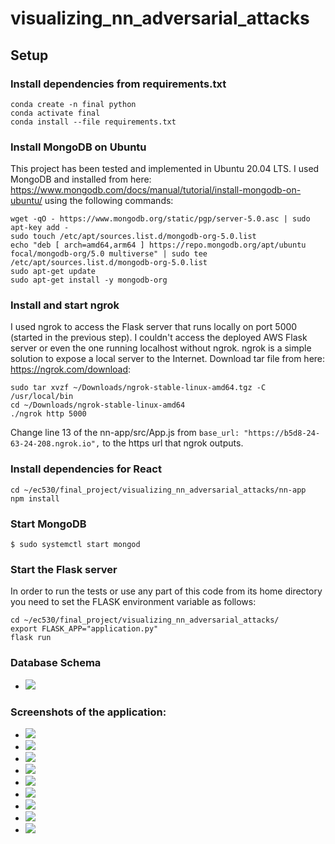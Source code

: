 # visualizing_nn_adversarial_attacks

## Setup
### Install dependencies from requirements.txt
```
conda create -n final python
conda activate final
conda install --file requirements.txt 
```

### Install MongoDB on Ubuntu
This project has been tested and implemented in Ubuntu 20.04 LTS. I used MongoDB and installed from here: https://www.mongodb.com/docs/manual/tutorial/install-mongodb-on-ubuntu/ using the following commands:
```
wget -qO - https://www.mongodb.org/static/pgp/server-5.0.asc | sudo apt-key add -
sudo touch /etc/apt/sources.list.d/mongodb-org-5.0.list
echo "deb [ arch=amd64,arm64 ] https://repo.mongodb.org/apt/ubuntu focal/mongodb-org/5.0 multiverse" | sudo tee /etc/apt/sources.list.d/mongodb-org-5.0.list
sudo apt-get update
sudo apt-get install -y mongodb-org
```
### Install and start ngrok
I used ngrok to access the Flask server that runs locally on port 5000 (started in the previous step). I couldn't access the deployed AWS Flask server or even the one running localhost without ngrok. ngrok is a simple solution to expose a local server to the Internet. Download tar file from here: https://ngrok.com/download:
```
sudo tar xvzf ~/Downloads/ngrok-stable-linux-amd64.tgz -C /usr/local/bin
cd ~/Downloads/ngrok-stable-linux-amd64
./ngrok http 5000
```
Change line 13 of the nn-app/src/App.js from 
`base_url: "https://b5d8-24-63-24-208.ngrok.io",` to the https url that ngrok outputs.

### Install dependencies for React
```
cd ~/ec530/final_project/visualizing_nn_adversarial_attacks/nn-app 
npm install
```
### Start MongoDB
```
$ sudo systemctl start mongod
```
### Start the Flask server
In order to run the tests or use any part of this code from its home directory you need to set the FLASK environment variable as follows:
```
cd ~/ec530/final_project/visualizing_nn_adversarial_attacks/
export FLASK_APP="application.py"
flask run
```
### Database Schema
- <img src="https://github.com/pkiourti/visualizing_nn_adversarial_attacks/blob/main/screenshots/db-schema.png">

### Screenshots of the application:
- <img src="https://github.com/pkiourti/visualizing_nn_adversarial_attacks/blob/main/screenshots/login.png">
- <img src="https://github.com/pkiourti/visualizing_nn_adversarial_attacks/blob/main/screenshots/login-data.png">
- <img src="https://github.com/pkiourti/visualizing_nn_adversarial_attacks/blob/main/screenshots/models_table.png">
- <img src="https://github.com/pkiourti/visualizing_nn_adversarial_attacks/blob/main/screenshots/image_categories.png">
- <img src="https://github.com/pkiourti/visualizing_nn_adversarial_attacks/blob/main/screenshots/images.png">
- <img src="https://github.com/pkiourti/visualizing_nn_adversarial_attacks/blob/main/screenshots/attack-page.png">
- <img src="https://github.com/pkiourti/visualizing_nn_adversarial_attacks/blob/main/screenshots/attack-page-form.png">
- <img src="https://github.com/pkiourti/visualizing_nn_adversarial_attacks/blob/main/screenshots/attack-page-form-with-data.png">
- <img src="https://github.com/pkiourti/visualizing_nn_adversarial_attacks/blob/main/screenshots/results.png">

